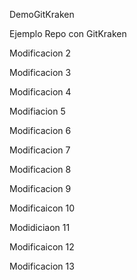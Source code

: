 DemoGitKraken


Ejemplo Repo con GitKraken

Modificacion 2

Modificacion 3

Modificacion 4

Modifiacion 5

Modificacion 6

Modificacion 7

Modificacion 8

Modificacion 9

Modificaicon 10

Modidiciaon 11

Modificaicon 12

Modificacion 13
